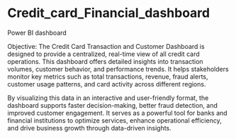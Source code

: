 # Credit_card_Financial_dashboard
Power BI dashboard

Objective:
The Credit Card Transaction and Customer Dashboard is designed to provide a centralized, real-time view of all credit card operations. This dashboard offers detailed insights into transaction volumes, customer behavior, and performance trends. It helps stakeholders monitor key metrics such as total transactions, revenue, fraud alerts, customer usage patterns, and card activity across different regions.

By visualizing this data in an interactive and user-friendly format, the dashboard supports faster decision-making, better fraud detection, and improved customer engagement. It serves as a powerful tool for banks and financial institutions to optimize services, enhance operational efficiency, and drive business growth through data-driven insights.
